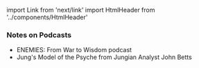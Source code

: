 import Link from 'next/link'
import HtmlHeader from '../components/HtmlHeader'

<HtmlHeader title="Podcasts" />

### Notes on Podcasts
- <Link href="/enemies"><a>ENEMIES: From War to Wisdom podcast</a></Link>
- <Link href="/johnbetts"><a>Jung's Model of the Psyche from Jungian Analyst John Betts</a></Link>
